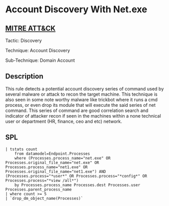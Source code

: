 # Account Discovery With Net.exe

## [MITRE ATT&CK](https://attack.mitre.org/techniques/T1087/002/)
Tactic: Discovery

Technique: Account Discovery

Sub-Technique: Domain Account

## Description
This rule detects a potential account discovery series of command used by several malware or attack to recon the target machine. This technique is also seen in some note worthy malware like trickbot where it runs a cmd process, or even drop its module that will execute the said series of net command. This series of command are good correlation search and indicator of attacker recon if seen in the machines within a none technical user or department (HR, finance, ceo and etc) network.

## SPL
```spl
| tstats count 
    from datamodel=Endpoint.Processes 
    where (Processes.process_name="net.exe" OR Processes.original_file_name="net.exe" OR Processes.process_name="net1.exe" OR Processes.original_file_name="net1.exe") AND (Processes.process="*user*" OR Processes.process="*config*" OR Processes.process="*view /all*") 
    by Processes.process_name Processes.dest Processes.user Processes.parent_process_name 
| where count >= 5
| `drop_dm_object_name(Processes)`
```